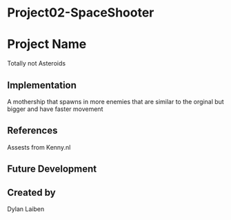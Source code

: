 # Project02-SpaceShooter

# Project Name
Totally not Asteroids
## Implementation
A mothership that spawns in more enemies that are similar to the orginal but bigger and have faster movement
## References
Assests from Kenny.nl
## Future Development
## Created by
Dylan Laiben

